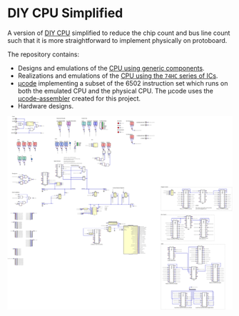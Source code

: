 # DIY CPU Simplified

A version of [DIY CPU](https://github.com/skagra/diy-cpu-meta) simplified to reduce the chip count and bus line count such that it is more straightforward to
implement physically on protoboard.

The repository contains:

* Designs and emulations of the [CPU using generic components](digital/generic/).
* Realizations and emulations of the [CPU using the `74HC` series of ICs](digital/74x/).
* [μcode](ucode) implementing a subset of the 6502 instruction set which runs on both the emulated CPU and the physical CPU.  The μcode uses the [μcode-assembler](https://github.com/skagra/diy-cpu-uc-assembler) created for this project. 
* Hardware designs.

<img src="docs/CPU-74HC.svg" style="background: white" />
